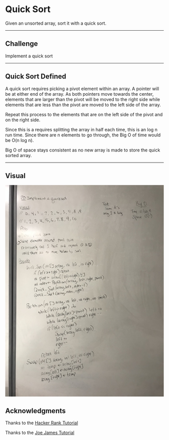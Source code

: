 # Quick Sort
Given an unsorted array, sort it with a quick sort.

---
## Challenge
Implement a quick sort

---
## Quick Sort Defined
A quick sort requires picking a pivot element within an array.  A pointer will 
be at either end of the array.  As both pointers move towards the center, elements 
that are larger than the pivot will be moved to the right side while elements that 
are less than the pivot are moved to the left side of the array.

Repeat this process to the elements that are on the left side of the pivot and on 
the right side.

Since this is a requires splitting the array in half each time, this is an log n 
run time.  Since there are n elements to go through, the Big O of time would be 
O(n log n).

Big O of space stays consistent as no new array is made to store the quick sorted 
array.

---
## Visual
![Quick Sort](/assets/quickSort.jpeg)

## Acknowledgments
Thanks to the [Hacker Rank Tutorial](https://www.youtube.com/watch?v=SLauY6PpjW4)

Thanks to the [Joe James Tutorial](https://www.youtube.com/watch?v=SLauY6PpjW4)

